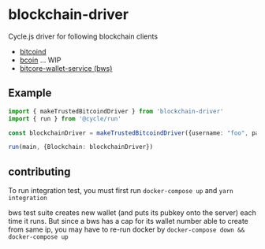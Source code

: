 # blockchain-driver

Cycle.js driver for following blockchain clients

* [bitcoind](https://github.com/bitcoin/bitcoin)
* [bcoin](https://github.com/bcoin-org/bcoin) ... WIP
* [bitcore-wallet-service (bws)](https://github.com/bitpay/bitcore-wallet-service) 

## Example

```ts
import { makeTrustedBitcoindDriver } from 'blockchain-driver'
import { run } from '@cycle/run'

const blockchainDriver = makeTrustedBitcoindDriver({username: "foo", password: "bar", port: 18332})

run(main, {Blockchain: blockchainDriver})
```

## contributing

To run integration test, you must first run `docker-compose up` and 
`yarn integration`

bws test suite creates new wallet (and puts its pubkey onto the server) each time it runs.
But since a bws has a cap for its wallet number able to create from same ip,
you may have to re-run docker by `docker-compose down && docker-compose up`
